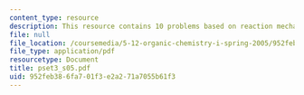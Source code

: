 ```yaml
---
content_type: resource
description: This resource contains 10 problems based on reaction mechanism.
file: null
file_location: /coursemedia/5-12-organic-chemistry-i-spring-2005/952feb386fa701f3e2a271a7055b61f3_pset3_s05.pdf
file_type: application/pdf
resourcetype: Document
title: pset3_s05.pdf
uid: 952feb38-6fa7-01f3-e2a2-71a7055b61f3
---
```

